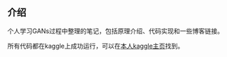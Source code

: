 ## 介绍
个人学习GANs过程中整理的笔记，包括原理介绍、代码实现和一些博客链接。

所有代码都在kaggle上成功运行，可以在[本人kaggle主页](https://www.kaggle.com/czy111)找到。
